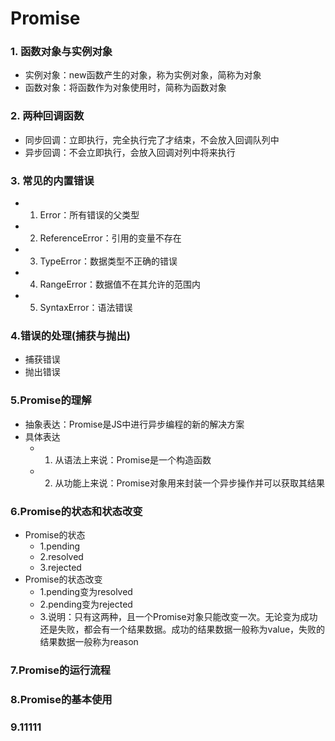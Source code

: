 # Promise

### 1. 函数对象与实例对象

+ 实例对象：new函数产生的对象，称为实例对象，简称为对象
+ 函数对象：将函数作为对象使用时，简称为函数对象

### 2. 两种回调函数

+ 同步回调：立即执行，完全执行完了才结束，不会放入回调队列中
+ 异步回调：不会立即执行，会放入回调对列中将来执行

### 3. 常见的内置错误

+ 1. Error：所有错误的父类型
+ 2. ReferenceError：引用的变量不存在
+ 3. TypeError：数据类型不正确的错误
+ 4. RangeError：数据值不在其允许的范围内
+ 5. SyntaxError：语法错误

### 4.错误的处理(捕获与抛出)

+ 捕获错误
+ 抛出错误

### 5.Promise的理解

+ 抽象表达：Promise是JS中进行异步编程的新的解决方案
+ 具体表达
    + 1. 从语法上来说：Promise是一个构造函数
    + 2. 从功能上来说：Promise对象用来封装一个异步操作并可以获取其结果

### 6.Promise的状态和状态改变

+ Promise的状态
    + 1.pending
    + 2.resolved
    + 3.rejected
+ Promise的状态改变
    + 1.pending变为resolved
    + 2.pending变为rejected
    + 3.说明：只有这两种，且一个Promise对象只能改变一次。无论变为成功还是失败，都会有一个结果数据。成功的结果数据一般称为value，失败的结果数据一般称为reason

### 7.Promise的运行流程

### 8.Promise的基本使用

### 9.11111








